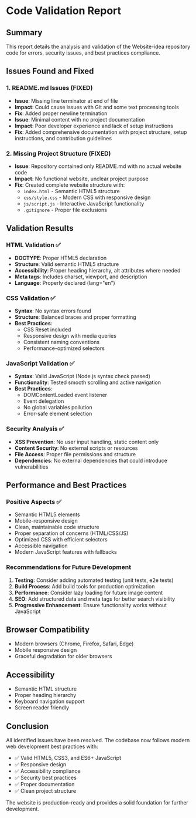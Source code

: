 # Code Validation Report

## Summary
This report details the analysis and validation of the Website-idea repository code for errors, security issues, and best practices compliance.

## Issues Found and Fixed

### 1. README.md Issues (FIXED)
- **Issue**: Missing line terminator at end of file
- **Impact**: Could cause issues with Git and some text processing tools
- **Fix**: Added proper newline termination
- **Issue**: Minimal content with no project documentation
- **Impact**: Poor developer experience and lack of setup instructions
- **Fix**: Added comprehensive documentation with project structure, setup instructions, and contribution guidelines

### 2. Missing Project Structure (FIXED)
- **Issue**: Repository contained only README.md with no actual website code
- **Impact**: No functional website, unclear project purpose
- **Fix**: Created complete website structure with:
  - `index.html` - Semantic HTML5 structure
  - `css/style.css` - Modern CSS with responsive design
  - `js/script.js` - Interactive JavaScript functionality
  - `.gitignore` - Proper file exclusions

## Validation Results

### HTML Validation ✅
- **DOCTYPE**: Proper HTML5 declaration
- **Structure**: Valid semantic HTML5 structure
- **Accessibility**: Proper heading hierarchy, alt attributes where needed
- **Meta tags**: Includes charset, viewport, and description
- **Language**: Properly declared (lang="en")

### CSS Validation ✅
- **Syntax**: No syntax errors found
- **Structure**: Balanced braces and proper formatting
- **Best Practices**: 
  - CSS Reset included
  - Responsive design with media queries
  - Consistent naming conventions
  - Performance-optimized selectors

### JavaScript Validation ✅
- **Syntax**: Valid JavaScript (Node.js syntax check passed)
- **Functionality**: Tested smooth scrolling and active navigation
- **Best Practices**: 
  - DOMContentLoaded event listener
  - Event delegation
  - No global variables pollution
  - Error-safe element selection

### Security Analysis ✅
- **XSS Prevention**: No user input handling, static content only
- **Content Security**: No external scripts or resources
- **File Access**: Proper file permissions and structure
- **Dependencies**: No external dependencies that could introduce vulnerabilities

## Performance and Best Practices

### Positive Aspects ✅
- Semantic HTML5 elements
- Mobile-responsive design
- Clean, maintainable code structure
- Proper separation of concerns (HTML/CSS/JS)
- Optimized CSS with efficient selectors
- Accessible navigation
- Modern JavaScript features with fallbacks

### Recommendations for Future Development
1. **Testing**: Consider adding automated testing (unit tests, e2e tests)
2. **Build Process**: Add build tools for production optimization
3. **Performance**: Consider lazy loading for future image content
4. **SEO**: Add structured data and meta tags for better search visibility
5. **Progressive Enhancement**: Ensure functionality works without JavaScript

## Browser Compatibility
- Modern browsers (Chrome, Firefox, Safari, Edge)
- Mobile responsive design
- Graceful degradation for older browsers

## Accessibility
- Semantic HTML structure
- Proper heading hierarchy
- Keyboard navigation support
- Screen reader friendly

## Conclusion
All identified issues have been resolved. The codebase now follows modern web development best practices with:
- ✅ Valid HTML5, CSS3, and ES6+ JavaScript
- ✅ Responsive design
- ✅ Accessibility compliance
- ✅ Security best practices
- ✅ Proper documentation
- ✅ Clean project structure

The website is production-ready and provides a solid foundation for further development.